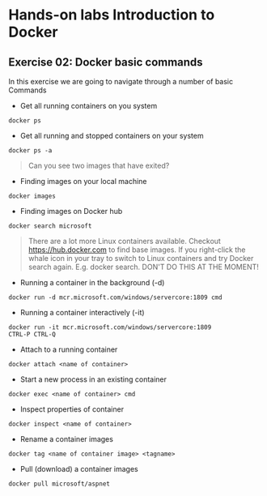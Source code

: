 # Hands-on labs Introduction to Docker

## Exercise 02: Docker basic commands
In this exercise we are going to navigate through a number of basic Commands

- Get all running containers on you system
```
docker ps
```

- Get all running and stopped containers on your system
```
docker ps -a 
```

> Can you see two images that have exited?

- Finding images on your local machine
```
docker images
```

- Finding images on Docker hub
```
docker search microsoft
```
> There are a lot more Linux containers available. Checkout https://hub.docker.com to find base images. If you right-click the whale icon in your tray to switch to Linux containers and try Docker search <product> again. E.g. docker search. DON'T DO THIS AT THE MOMENT!

- Running a container in the background (-d)
```
docker run -d mcr.microsoft.com/windows/servercore:1809 cmd
```

- Running a container interactively (-it)
```
docker run -it mcr.microsoft.com/windows/servercore:1809
CTRL-P CTRL-Q
```

- Attach to a running container
```
docker attach <name of container>
```

- Start a new process in an existing container
```
docker exec <name of container> cmd
```

- Inspect properties of container
```
docker inspect <name of container>
```

- Rename a container images
```
docker tag <name of container image> <tagname>
```
- Pull (download) a container images
```
docker pull microsoft/aspnet
```
 
